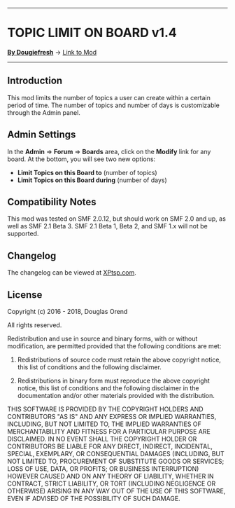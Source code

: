 -------

# TOPIC LIMIT ON BOARD v1.4

[**By Dougiefresh**](http://www.simplemachines.org/community/index.php?action=profile;u=253913) -> [Link to Mod](http://custom.simplemachines.org/mods/index.php?mod=4134)

-------

## Introduction
This mod limits the number of topics a user can create within a certain period of time.  The number of topics and number of days is customizable through the Admin panel.

## Admin Settings
In the **Admin** => **Forum** => **Boards** area, click on the **Modify** link for any board.  At the bottom, you will see two new options:

- **Limit Topics on this Board to** (number of topics)
- **Limit Topics on this Board during** (number of days)

## Compatibility Notes
This mod was tested on SMF 2.0.12, but should work on SMF 2.0 and up, as well as SMF 2.1 Beta 3.  SMF 2.1 Beta 1, Beta 2, and SMF 1.x will not be supported.

## Changelog
The changelog can be viewed at [XPtsp.com](http://www.xptsp.com/board/free-modifications/topic-limit-on-board/?tab=1).

## License
Copyright (c) 2016 - 2018, Douglas Orend

All rights reserved.

Redistribution and use in source and binary forms, with or without modification, are permitted provided that the following conditions are met:

1. Redistributions of source code must retain the above copyright notice, this list of conditions and the following disclaimer.

2. Redistributions in binary form must reproduce the above copyright notice, this list of conditions and the following disclaimer in the documentation and/or other materials provided with the distribution.

THIS SOFTWARE IS PROVIDED BY THE COPYRIGHT HOLDERS AND CONTRIBUTORS "AS IS" AND ANY EXPRESS OR IMPLIED WARRANTIES, INCLUDING, BUT NOT LIMITED TO, THE IMPLIED WARRANTIES OF MERCHANTABILITY AND FITNESS FOR A PARTICULAR PURPOSE ARE DISCLAIMED. IN NO EVENT SHALL THE COPYRIGHT HOLDER OR CONTRIBUTORS BE LIABLE FOR ANY DIRECT, INDIRECT, INCIDENTAL, SPECIAL, EXEMPLARY, OR CONSEQUENTIAL DAMAGES (INCLUDING, BUT NOT LIMITED TO, PROCUREMENT OF SUBSTITUTE GOODS OR SERVICES; LOSS OF USE, DATA, OR PROFITS; OR BUSINESS INTERRUPTION) HOWEVER CAUSED AND ON ANY THEORY OF LIABILITY, WHETHER IN CONTRACT, STRICT LIABILITY, OR TORT (INCLUDING NEGLIGENCE OR OTHERWISE) ARISING IN ANY WAY OUT OF THE USE OF THIS SOFTWARE, EVEN IF ADVISED OF THE POSSIBILITY OF SUCH DAMAGE.
